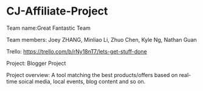 # CJ-Affiliate-Project
Team name:Great Fantastic Team

Team members:
  Joey ZHANG, 
  Minliao Li, 
  Zhuo Chen, 
  Kyle Ng, 
  Nathan Guan


Trello: https://trello.com/b/rNy18nT7/lets-get-stuff-done

Project: Blogger Project

Project overview: A tool matching the best products/offers based on real-time soical media, local events, blog content and so on. 


